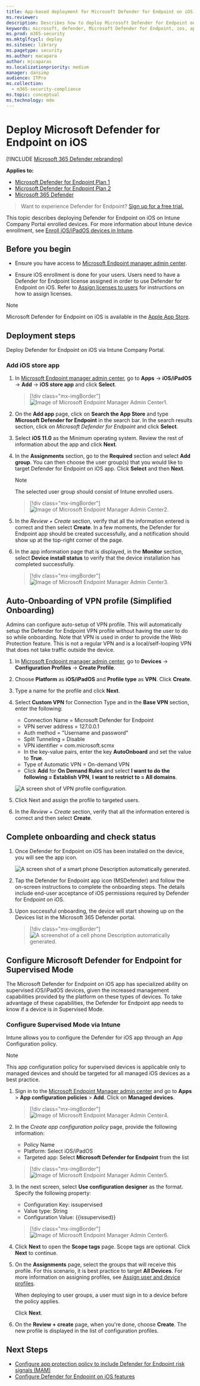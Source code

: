 ```yaml
---
title: App-based deployment for Microsoft Defender for Endpoint on iOS
ms.reviewer:
description: Describes how to deploy Microsoft Defender for Endpoint on iOS using an app
keywords: microsoft, defender, Microsoft Defender for Endpoint, ios, app, installation, deploy, uninstallation, intune
ms.prod: m365-security
ms.mktglfcycl: deploy
ms.sitesec: library
ms.pagetype: security
ms.author: macapara
author: mjcaparas
ms.localizationpriority: medium
manager: dansimp
audience: ITPro
ms.collection:
  - m365-security-compliance
ms.topic: conceptual
ms.technology: mde
---
```


# Deploy Microsoft Defender for Endpoint on iOS

[!INCLUDE [Microsoft 365 Defender rebranding](../../includes/microsoft-defender.md)]

**Applies to:**
- [Microsoft Defender for Endpoint Plan 1](https://go.microsoft.com/fwlink/p/?linkid=2154037)
- [Microsoft Defender for Endpoint Plan 2](https://go.microsoft.com/fwlink/p/?linkid=2154037)
- [Microsoft 365 Defender](https://go.microsoft.com/fwlink/?linkid=2118804)

> Want to experience Defender for Endpoint? [Sign up for a free trial.](https://signup.microsoft.com/create-account/signup?products=7f379fee-c4f9-4278-b0a1-e4c8c2fcdf7e&ru=https://aka.ms/MDEp2OpenTrial?ocid=docs-wdatp-investigateip-abovefoldlink)

This topic describes deploying Defender for Endpoint on iOS on Intune Company Portal enrolled devices. For more information about Intune device enrollment, see [Enroll iOS/iPadOS devices in Intune](/mem/intune/enrollment/ios-enroll).

## Before you begin

- Ensure you have access to [Microsoft Endpoint manager admin center](https://go.microsoft.com/fwlink/?linkid=2109431).

- Ensure iOS enrollment is done for your users. Users need to have a Defender for Endpoint license assigned in order to use Defender for Endpoint on iOS. Refer to [Assign licenses to users](/azure/active-directory/users-groups-roles/licensing-groups-assign) for instructions on how to assign licenses.

> [!NOTE]
> Microsoft Defender for Endpoint on iOS is available in the [Apple App Store](https://aka.ms/mdatpiosappstore).

## Deployment steps

Deploy Defender for Endpoint on iOS via Intune Company Portal.

### Add iOS store app

1. In [Microsoft Endpoint manager admin center](https://go.microsoft.com/fwlink/?linkid=2109431), go to **Apps** -> **iOS/iPadOS** -> **Add** -> **iOS store app** and click **Select**.

    > [!div class="mx-imgBorder"]
    > ![Image of Microsoft Endpoint Manager Admin Center1.](images/ios-deploy-1.png)

1. On the **Add app** page, click on **Search the App Store** and type **Microsoft Defender for Endpoint** in the search bar. In the search results section, click on *Microsoft Defender for Endpoint* and click **Select**.

1. Select **iOS 11.0** as the Minimum operating system. Review the rest of information about the app and click **Next**.

1. In the **Assignments** section, go to the **Required** section and select **Add group**. You can then choose the user group(s) that you would like to target Defender for Endpoint on iOS app. Click **Select** and then **Next**.

    > [!NOTE]
    > The selected user group should consist of Intune enrolled users.

    > [!div class="mx-imgBorder"]
    > ![Image of Microsoft Endpoint Manager Admin Center2.](images/ios-deploy-2.png)

1. In the *Review + Create* section, verify that all the information entered is correct and then select **Create**. In a few moments, the Defender for Endpoint app should be created successfully, and a notification should show up at the top-right corner of the page.

1. In the app information page that is displayed, in the **Monitor** section, select **Device install status** to verify that the device installation has completed successfully.

    > [!div class="mx-imgBorder"]
    > ![Image of Microsoft Endpoint Manager Admin Center3.](images/ios-deploy-3.png)

## Auto-Onboarding of VPN profile (Simplified Onboarding)

Admins can configure auto-setup of VPN profile. This will automatically setup the Defender for Endpoint VPN profile without having the user to do so while onboarding. Note that VPN is used in order to provide the Web Protection feature. This is not a regular VPN and is a local/self-looping VPN that does not take traffic outside the device.

1. In [Microsoft Endpoint manager admin center](https://go.microsoft.com/fwlink/?linkid=2109431), go to **Devices** -> **Configuration Profiles** -> **Create Profile**.
1. Choose **Platform** as **iOS/iPadOS** and **Profile type** as **VPN**. Click **Create**.
1. Type a name for the profile and click **Next**.
1. Select **Custom VPN** for Connection Type and in the **Base VPN** section, enter the following:
    - Connection Name = Microsoft Defender for Endpoint
    - VPN server address = 127.0.0.1
    - Auth method = "Username and password"
    - Split Tunneling = Disable
    - VPN identifier = com.microsoft.scmx
    - In the key-value pairs, enter the key **AutoOnboard** and set the value to **True**.
    - Type of Automatic VPN = On-demand VPN
    - Click **Add** for **On Demand Rules** and select **I want to do the following = Establish VPN**, **I want to restrict to = All domains**.

    ![A screen shot of VPN profile configuration.](images/ios-deploy-8.png)

1. Click Next and assign the profile to targeted users.
1. In the *Review + Create* section, verify that all the information entered is correct and then select **Create**.

## Complete onboarding and check status

1. Once Defender for Endpoint on iOS has been installed on the device, you
    will see the app icon.

    ![A screen shot of a smart phone Description automatically generated.](images/41627a709700c324849bf7e13510c516.png)

2. Tap the Defender for Endpoint app icon (MSDefender) and follow the on-screen instructions to complete the onboarding steps. The details include end-user acceptance of iOS permissions required by Defender for Endpoint on iOS.

3. Upon successful onboarding, the device will start showing up on the Devices list in the Microsoft 365 Defender portal.

    > [!div class="mx-imgBorder"]
    > ![A screenshot of a cell phone Description automatically generated.](images/device-inventory-screen.png)

## Configure Microsoft Defender for Endpoint for Supervised Mode

The Microsoft Defender for Endpoint on iOS app has specialized ability on supervised iOS/iPadOS devices, given the increased management capabilities provided by the platform on these types of devices. To take advantage of these capabilities, the Defender for Endpoint app needs to know if a device is in Supervised Mode.

### Configure Supervised Mode via Intune

Intune allows you to configure the Defender for iOS app through an App Configuration policy.

   > [!NOTE]
   > This app configuration policy for supervised devices is applicable only to managed devices and should be targeted for all managed iOS devices as a best practice.

1. Sign in to the [Microsoft Endpoint Manager admin center](https://go.microsoft.com/fwlink/?linkid=2109431) and go to **Apps** \> **App configuration policies** \> **Add**. Click on **Managed devices**.

    > [!div class="mx-imgBorder"]
    > ![Image of Microsoft Endpoint Manager Admin Center4.](images/ios-deploy-4.png)

1. In the *Create app configuration policy* page, provide the following information:
    - Policy Name
    - Platform: Select iOS/iPadOS
    - Targeted app: Select **Microsoft Defender for Endpoint** from the list

    > [!div class="mx-imgBorder"]
    > ![Image of Microsoft Endpoint Manager Admin Center5.](images/ios-deploy-5.png)

1. In the next screen, select **Use configuration designer** as the format. Specify the following property:
    - Configuration Key: issupervised
    - Value type: String
    - Configuration Value: {{issupervised}}

    > [!div class="mx-imgBorder"]
    > ![Image of Microsoft Endpoint Manager Admin Center6.](images/ios-deploy-6.png)

1. Click **Next** to open the **Scope tags** page. Scope tags are optional. Click **Next** to continue.

1. On the **Assignments** page, select the groups that will receive this profile. For this scenario, it is best practice to target **All Devices**. For more information on assigning profiles, see [Assign user and device profiles](/mem/intune/configuration/device-profile-assign).

   When deploying to user groups, a user must sign in to a device before the policy applies.

   Click **Next**.

1. On the **Review + create** page, when you're done, choose **Create**. The new profile is displayed in the list of configuration profiles.

## Next Steps

- [Configure app protection policy to include Defender for Endpoint risk signals (MAM)](ios-install-unmanaged.md)
- [Configure Defender for Endpoint on iOS features](ios-configure-features.md)
